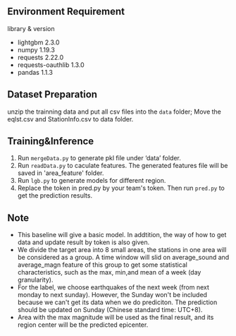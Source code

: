 ## Environment Requirement
library & version
* lightgbm                  2.3.0          
* numpy                     1.19.3          
* requests                  2.22.0           
* requests-oauthlib         1.3.0  
* pandas                    1.1.3

## Dataset Preparation
unzip the trainning data and put all csv files into the `data` folder;
Move the eqlst.csv and StationInfo.csv to data folder.

## Training&Inference
1. Run `mergeData.py` to generate pkl file under ‘data’ folder.
2. Run `readData.py` to caculate features. The generated features file will be saved in 'area_feature' folder.
3. Run `lgb.py` to generate models for different region.
4. Replace the token in pred.py by your team's token. Then run `pred.py` to get the prediction results.

## Note
* This baseline will give a basic model. In addtition, the way of how to get data and update result by token is also given. 
* We divide the target area into 8 small areas, the stations in one area will be considered as a group. 
A time window will slid on average_sound and average_magn feature of this group to get some statistical characteristics, such as the max, min,and mean of a week (day granularity).
* For the label, we choose earthquakes of the next week (from next monday to next sunday). However, the Sunday won't be included because we can't get its data when we do prediciton. The prediction should be updated on Sunday (Chinese standard time: UTC+8). 
* Area with the max magnitude will be used as the final result, and its region center will be the predicted epicenter.